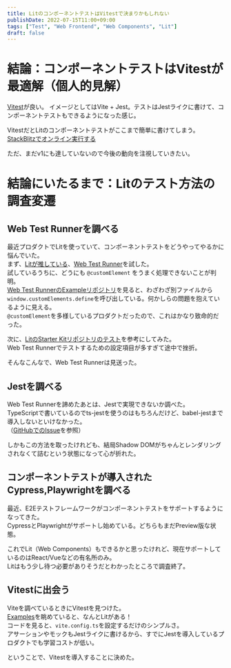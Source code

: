 ```yaml
---
title: LitのコンポーネントテストはVitestで決まりかもしれない
publishDate: 2022-07-15T11:00+09:00
tags: ["Test", "Web Frontend", "Web Components", "Lit"]
draft: false
---
```


# 結論：コンポーネントテストはVitestが最適解（個人的見解）

[Vitest](https://vitest.dev/)が良い。
イメージとしてはVite + Jest。テストはJestライクに書けて、コンポーネントテストもできるようになった感じ。

VitestだとLitのコンポーネントテストがここまで簡単に書けてしまう。
[StackBlitzでオンライン実行する](https://stackblitz.com/fork/github/vitest-dev/vitest/tree/main/examples/lit?initialPath=__vitest__)

ただ、まだv1にも達していないので今後の動向を注視していきたい。

# 結論にいたるまで：Litのテスト方法の調査変遷

## Web Test Runnerを調べる

最近プロダクトでLitを使っていて、コンポーネントテストをどうやってやるかに悩んでいた。  
まず、[Litが推している](https://lit.dev/docs/tools/testing/#web-test-runner)、[Web Test Runner](https://modern-web.dev/docs/test-runner/overview/)を試した。  
試しているうちに、どうにも `@customElement` をうまく処理できないことが判明。  
[Web Test RunnerのExampleリポジトリ](https://github.com/modernweb-dev/example-projects/blob/master/lit-element-ts-esbuild/my-element.ts)を見ると、わざわざ別ファイルから`window.customElements.define`を呼び出している。何かしらの問題を抱えているように見える。  
`@customElement`を多様しているプロダクトだったので、これはかなり致命的だった。

次に、[LitのStarter Kitリポジトリのテスト](https://github.com/lit/lit-element-starter-ts/)を参考にしてみた。  
Web Test Runnerでテストするための設定項目が多すぎて途中で挫折。

そんなこんなで、Web Test Runnerは見送った。

## Jestを調べる

Web Test Runnerを諦めたあとは、Jestで実現できないか調べた。  
TypeScriptで書いているのでts-jestを使うのはもちろんだけど、babel-jestまで導入しないといけなかった。  
（[GitHubでのIssue](https://github.com/facebook/jest/issues/11783)を参照）

しかもこの方法を取ったけれども、結局Shadow DOMがちゃんとレンダリングされなくて詰むという状態になって心が折れた。

## コンポーネントテストが導入されたCypress,Playwrightを調べる

最近、E2Eテストフレームワークがコンポーネントテストをサポートするようになってきた。  
CypressとPlaywrightがサポートし始めている。どちらもまだPreview版な状態。

これでLit（Web Components）もできるかと思ったけれど、現在サポートしているのはReact/Vueなどの有名所のみ。  
Litはもう少し待つ必要がありそうだとわかったところで調査終了。

## Vitestに出会う

Viteを調べているときにVitestを見つけた。  
[Examples](https://vitest.dev/guide/#examples)を眺めていると、なんとLitがある！  
コードを見ると、`vite.config.ts`を設定するだけのシンプルさ。  
アサーションやモックもJestライクに書けるから、すでにJestを導入しているプロダクトでも学習コストが低い。

ということで、Vitestを導入することに決めた。

